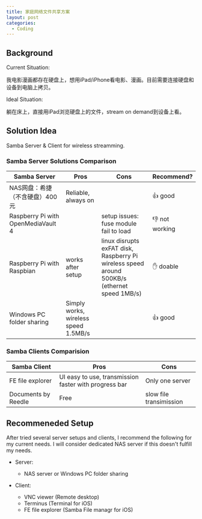 ```yaml
---
title: 家庭网络文件共享方案
layout: post
categories:
  - Coding
---
```


## Background

Current Situation:

我电影漫画都存在硬盘上，想用iPad/iPhone看电影、漫画。目前需要连接硬盘和设备到电脑上拷贝。

Ideal Situation:

躺在床上，直接用iPad浏览硬盘上的文件，stream on demand到设备上看。

## Solution Idea

Samba Server & Client for wireless streamming.

### Samba Server Solutions Comparison

| Samba Server                       | Pros                                 | Cons                                                         | Recommend?    |
| ---------------------------------- | ------------------------------------ | ------------------------------------------------------------ | ------------- |
| NAS网盘：希捷（不含硬盘）400元     | Reliable, always on                  |                                                              | 👍 good        |
| Raspberry Pi with OpenMediaVault 4 |                                      | setup issues: fuse module fail to load                       | 👎 not working |
| Raspberry Pi with Raspbian         | works after setup                    | linux disrupts exFAT disk, Raspberry Pi wireless speed around 500KB/s (ethernet speed 1MB/s) | ✋ doable      |
| Windows PC folder sharing          | Simply works, wireless speed 1.5MB/s |                                                              | 👍 good        |

### Samba Clients Comparision

| Samba Client        | Pros                                                  | Cons                    |
| ------------------- | ----------------------------------------------------- | ----------------------- |
| FE file explorer    | UI easy to use, transmission faster with progress bar | Only one server         |
| Documents by Reedle | Free                                                  | slow file transimission |

## Recommeneded Setup

After tried several server setups and clients, I recommend the following for my current needs. I will consider dedicated NAS server if this doesn't fulfill my needs.

- Server:
  - NAS server or Windows PC folder sharing

- Client:
  - VNC viewer (Remote desktop)
  - Terminus (Terminal for iOS)
  - FE file explorer (Samba File managr for iOS)

